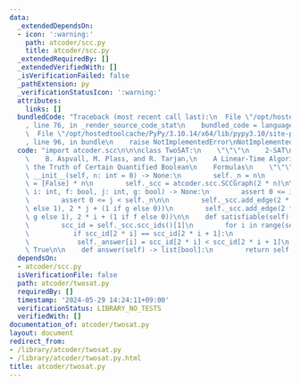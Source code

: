 ```yaml
---
data:
  _extendedDependsOn:
  - icon: ':warning:'
    path: atcoder/scc.py
    title: atcoder/scc.py
  _extendedRequiredBy: []
  _extendedVerifiedWith: []
  _isVerificationFailed: false
  _pathExtension: py
  _verificationStatusIcon: ':warning:'
  attributes:
    links: []
  bundledCode: "Traceback (most recent call last):\n  File \"/opt/hostedtoolcache/PyPy/3.10.14/x64/lib/pypy3.10/site-packages/onlinejudge_verify/documentation/build.py\"\
    , line 76, in _render_source_code_stat\n    bundled_code = language.bundle(\n\
    \  File \"/opt/hostedtoolcache/PyPy/3.10.14/x64/lib/pypy3.10/site-packages/onlinejudge_verify/languages/python.py\"\
    , line 96, in bundle\n    raise NotImplementedError\nNotImplementedError\n"
  code: "import atcoder.scc\n\n\nclass TwoSAT:\n    \"\"\"\n    2-SAT\n\n    Reference:\n\
    \    B. Aspvall, M. Plass, and R. Tarjan,\n    A Linear-Time Algorithm for Testing\
    \ the Truth of Certain Quantified Boolean\n    Formulas\n    \"\"\"\n\n    def\
    \ __init__(self, n: int = 0) -> None:\n        self._n = n\n        self._answer\
    \ = [False] * n\n        self._scc = atcoder.scc.SCCGraph(2 * n)\n\n    def add_clause(self,\
    \ i: int, f: bool, j: int, g: bool) -> None:\n        assert 0 <= i < self._n\n\
    \        assert 0 <= j < self._n\n\n        self._scc.add_edge(2 * i + (0 if f\
    \ else 1), 2 * j + (1 if g else 0))\n        self._scc.add_edge(2 * j + (0 if\
    \ g else 1), 2 * i + (1 if f else 0))\n\n    def satisfiable(self) -> bool:\n\
    \        scc_id = self._scc.scc_ids()[1]\n        for i in range(self._n):\n \
    \           if scc_id[2 * i] == scc_id[2 * i + 1]:\n                return False\n\
    \            self._answer[i] = scc_id[2 * i] < scc_id[2 * i + 1]\n        return\
    \ True\n\n    def answer(self) -> list[bool]:\n        return self._answer\n"
  dependsOn:
  - atcoder/scc.py
  isVerificationFile: false
  path: atcoder/twosat.py
  requiredBy: []
  timestamp: '2024-05-29 14:24:11+09:00'
  verificationStatus: LIBRARY_NO_TESTS
  verifiedWith: []
documentation_of: atcoder/twosat.py
layout: document
redirect_from:
- /library/atcoder/twosat.py
- /library/atcoder/twosat.py.html
title: atcoder/twosat.py
---
```

